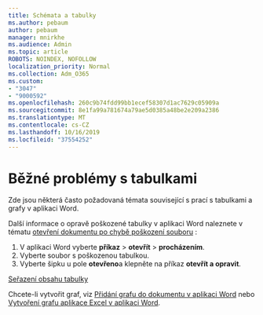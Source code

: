 ```yaml
---
title: Schémata a tabulky
ms.author: pebaum
author: pebaum
manager: mnirkhe
ms.audience: Admin
ms.topic: article
ROBOTS: NOINDEX, NOFOLLOW
localization_priority: Normal
ms.collection: Adm_O365
ms.custom:
- "3047"
- "9000592"
ms.openlocfilehash: 260c9b74fdd99bb1ecef58307d1ac7629c05909a
ms.sourcegitcommit: 8e1fa99a781674a79ae5d0385a48be2e209a2386
ms.translationtype: MT
ms.contentlocale: cs-CZ
ms.lasthandoff: 10/16/2019
ms.locfileid: "37554252"
---
```

# <a name="common-issues-with-tables"></a>Běžné problémy s tabulkami 

Zde jsou některá často požadovaná témata související s prací s tabulkami a grafy v aplikaci Word.

Další informace o opravě poškozené tabulky v aplikaci Word naleznete v tématu [otevření dokumentu po chybě poškození souboru](https://support.office.com/article/47df9d48-2165-4411-a699-1786ac734bc3) :

 1. V aplikaci Word vyberte **příkaz** > **otevřít** > **procházením**.
 2. Vyberte soubor s poškozenou tabulkou.
 3. Vyberte šipku u pole **otevřeno**a klepněte na příkaz **otevřít a opravit**.

[Seřazení obsahu tabulky](https://support.office.com/article/F8392477-4613-49CD-ABA6-7C2E48F1D91F)

Chcete-li vytvořit graf, viz [Přidání grafu do dokumentu v aplikaci Word](https://support.office.com/article/ff48e3eb-5e04-4368-a39e-20df7c798932) nebo [Vytvoření grafu aplikace Excel v aplikaci Word](https://support.office.com/article/11A7D2F0-4487-4A9B-BBC6-D50916CD4A57).